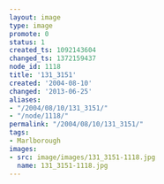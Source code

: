 ```yaml
---
layout: image
type: image
promote: 0
status: 1
created_ts: 1092143604
changed_ts: 1372159437
node_id: 1118
title: '131_3151'
created: '2004-08-10'
changed: '2013-06-25'
aliases:
- "/2004/08/10/131_3151/"
- "/node/1118/"
permalink: "/2004/08/10/131_3151/"
tags:
- Marlborough
images:
- src: image/images/131_3151-1118.jpg
  name: 131_3151-1118.jpg
---
```



